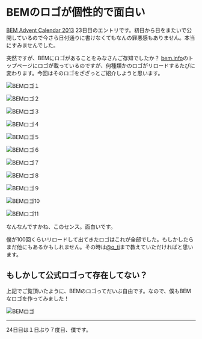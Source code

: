 # BEMのロゴが個性的で面白い

[BEM Advent Calendar 2013](http://www.adventar.org/calendars/61) 23日目のエントリです。初日から日をまたいで公開しているので今さら日付通りに書けなくてもなんの罪悪感もありません。本当にすみませんでした。

突然ですが、BEMにロゴがあることをみなさんご存知でしたか？ [bem.info](http://bem.info/)のトップページにロゴが載っているのですが、何種類かのロゴがリロードするたびに変わります。今回はそのロゴをざざっとご紹介しようと思います。

![BEMロゴ１](http://dskd.jp/img/logo-bem/logo-bem--01.gif "パルス......？")

![BEMロゴ２](http://dskd.jp/img/logo-bem/logo-bem--02.gif "ドット......？")

![BEMロゴ３](http://dskd.jp/img/logo-bem/logo-bem--03.gif "ボーダー......？")

![BEMロゴ４](http://dskd.jp/img/logo-bem/logo-bem--04.gif "作図のために補助線をたくさんひいた......？")

![BEMロゴ５](http://dskd.jp/img/logo-bem/logo-bem--05.gif "ボヤッとしたスピード感でフラットデザインに対抗")

![BEMロゴ６](http://dskd.jp/img/logo-bem/logo-bem--06.gif "ファブリックにありそうでなさそう！")

![BEMロゴ７](http://dskd.jp/img/logo-bem/logo-bem--07.gif "ファブリックにかなりありそう！")

![BEMロゴ８](http://dskd.jp/img/logo-bem/logo-bem--08.gif "どう見てもバットマン")

![BEMロゴ９](http://dskd.jp/img/logo-bem/logo-bem--09.gif "ウルヴァリン！")

![BEMロゴ10](http://dskd.jp/img/logo-bem/logo-bem--10.gif "キャプテンアメリカ！")

![BEMロゴ11](http://dskd.jp/img/logo-bem/logo-bem--11.gif "アイアンマンももしかしたら BEM 管理")

なんなんですかね、このセンス。面白いです。

僕が100回くらいリロードして出てきたロゴはこれが全部でした。もしかしたらまだ他にもあるかもしれません。その時は[@o_ti](https://twitter.com/o_ti)まで教えていただければと思います。

## もしかして公式ロゴって存在してない？

上記でご覧頂いたように、BEMのロゴってだいぶ自由です。なので、僕もBEMなロゴを作ってみました！

![BEMロゴ](http://dskd.jp/img/logo-bem/logo-bem--egg.gif "たまご！")

---

24日目は１日ぶり７度目、僕です。

